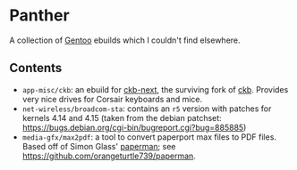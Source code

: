 # Panther

A collection of [Gentoo](https://www.gentoo.org/) ebuilds which I couldn't find elsewhere.

## Contents

* `app-misc/ckb`: an ebuild for [ckb-next](https://github.com/mattanger/ckb-next), the surviving fork of [ckb](https://github.com/ccMSC/ckb). Provides very nice drives for Corsair keyboards and mice.
* `net-wireless/broadcom-sta`: contains an `r5` version with patches for kernels 4.14 and 4.15 (taken from the debian patchset: https://bugs.debian.org/cgi-bin/bugreport.cgi?bug=885885)
* `media-gfx/max2pdf`: a tool to convert paperport max files to PDF files. Based off of Simon Glass' [paperman](https://github.com/sglass68/paperman); see https://github.com/orangeturtle739/paperman.
